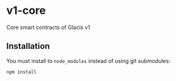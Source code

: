 # v1-core
Core smart contracts of Glacis v1

## Installation
You must install to `node_modules` instead of using git submodules:  

```
npm install
```